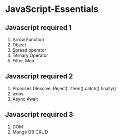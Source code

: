 # JavaScript-Essentials

## Javascript required 1
1. Arrow Function
2. Object
3. Spread operator
4. Ternary Operator
5. Filter, Map

## Javascript required 2
1. Promises (Resolve, Reject), .then().catch().finally()
2. axios
3. Async Await

## Javascript required 3
1. DOM
2. Mongo DB CRUD